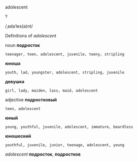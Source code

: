 adolescent

?

/ˌadəˈles(ə)nt/

Definitions of _adolescent_

noun
**подросток**

    teenager, teen, adolescent, juvenile, teeny, stripling
**юноша**

    youth, lad, youngster, adolescent, stripling, juvenile
**девушка**

    girl, lady, maiden, lass, maid, adolescent

adjective
**подростковый**

    teen, adolescent
**юный**

    young, youthful, juvenile, adolescent, immature, beardless
**юношеский**

    youthful, juvenile, junior, teenage, adolescent, young

_adolescent_
**подросток**, **подростков**